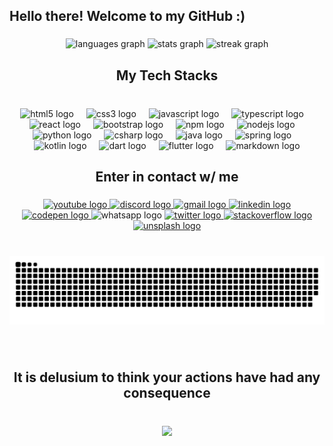 <h2 align="left">Hello there! Welcome to my GitHub :)</h2>

###

<div align="center">
  <img src="https://github-readme-stats.vercel.app/api/top-langs?username=leonZZlambda&locale=en&hide_title=false&layout=compact&card_width=320&langs_count=5&theme=dracula&hide_border=true" height="200" alt="languages graph"  />
  <img src="https://github-readme-stats.vercel.app/api?username=leonZZlambda&hide_title=false&hide_rank=false&show_icons=true&include_all_commits=true&count_private=true&disable_animations=false&theme=dracula&locale=en&hide_border=true" height="160" alt="stats graph"  />
  <img src="https://streak-stats.demolab.com?user=leonZZlambda&locale=en&mode=daily&theme=dracula&hide_border=true&border_radius=5" height="140" alt="streak graph"  />
</div>

###

<h2 align="center">My Tech Stacks</h2>

###

<br clear="both">

<div align="center">
  <img src="https://cdn.simpleicons.org/html5/E34F26" height="40" alt="html5 logo"  />
  <img width="12" />
  <img src="https://cdn.simpleicons.org/css3/1572B6" height="40" alt="css3 logo"  />
  <img width="12" />
  <img src="https://cdn.simpleicons.org/javascript/F7DF1E" height="40" alt="javascript logo"  />
  <img width="12" />
  <img src="https://cdn.simpleicons.org/typescript/3178C6" height="40" alt="typescript logo"  />
  <img width="12" />
  <img src="https://cdn.simpleicons.org/react/61DAFB" height="40" alt="react logo"  />
  <img width="12" />
  <img src="https://cdn.simpleicons.org/bootstrap/7952B3" height="40" alt="bootstrap logo"  />
  <img width="12" />
  <img src="https://cdn.simpleicons.org/npm/CB3837" height="40" alt="npm logo"  />
  <img width="12" />
  <img src="https://cdn.simpleicons.org/nodedotjs/339933" height="40" alt="nodejs logo"  />
  <img width="12" />
  <img src="https://cdn.simpleicons.org/python/3776AB" height="40" alt="python logo"  />
  <img width="12" />
  <img src="https://cdn.jsdelivr.net/gh/devicons/devicon/icons/csharp/csharp-original.svg" height="40" alt="csharp logo"  />
  <img width="12" />
  <img src="https://skillicons.dev/icons?i=java" height="40" alt="java logo"  />
  <img width="12" />
  <img src="https://cdn.simpleicons.org/spring/6DB33F" height="40" alt="spring logo"  />
  <img width="12" />
  <img src="https://cdn.simpleicons.org/kotlin/7F52FF" height="40" alt="kotlin logo"  />
  <img width="12" />
  <img src="https://cdn.simpleicons.org/dart/0175C2" height="40" alt="dart logo"  />
  <img width="12" />
  <img src="https://cdn.simpleicons.org/flutter/02569B" height="40" alt="flutter logo"  />
  <img width="12" />
  <img src="https://cdn.simpleicons.org/markdown/000000" height="40" alt="markdown logo"  />
</div>

###

<h2 align="center">Enter in contact w/ me</h2>

###

<div align="center">
  <a href="https://youtube.com/@leonzzlambda" target="_blank">
    <img src="https://img.shields.io/static/v1?message=Youtube&logo=youtube&label=&color=FF0000&logoColor=white&labelColor=&style=flat" height="35" alt="youtube logo"  />
  </a>
  <a href="https://discord.com/channels/@me/706912562842697738" target="_blank">
    <img src="https://img.shields.io/static/v1?message=Leonzitto&logo=discord&label=&color=7289DA&logoColor=white&labelColor=&style=flat" height="35" alt="discord logo"  />
  </a>
  <a href="leonzzlopes@proton.me" target="_blank">
    <img src="https://img.shields.io/static/v1?message=E-mail&logo=gmail&label=&color=D14836&logoColor=white&labelColor=&style=flat" height="35" alt="gmail logo"  />
  </a>
  <a href="https://linkedin.com/in/leonardo-s-lopes" target="_blank">
    <img src="https://img.shields.io/static/v1?message=LinkedIn&logo=linkedin&label=&color=0077B5&logoColor=white&labelColor=&style=flat" height="35" alt="linkedin logo"  />
  </a>
  <a href="https://codepen.io/LeonZZlambda" target="_blank">
    <img src="https://img.shields.io/static/v1?message=Codepen&logo=codepen&label=&color=000000&logoColor=white&labelColor=&style=flat" height="35" alt="codepen logo"  />
  </a>
  <img src="https://img.shields.io/static/v1?message=Whatsapp&logo=whatsapp&label=&color=25D366&logoColor=white&labelColor=&style=flat" height="35" alt="whatsapp logo"  />
  <a href="https://x.com/lynel_leonzz" target="_blank">
    <img src="https://img.shields.io/static/v1?message=Twitter&logo=twitter&label=&color=1DA1F2&logoColor=white&labelColor=&style=flat" height="35" alt="twitter logo"  />
  </a>
  <a href="https://stackoverflow.com/users/29130731/leonz" target="_blank">
    <img src="https://img.shields.io/static/v1?message=Stackoverflow&logo=stackoverflow&label=&color=FE7A16&logoColor=white&labelColor=&style=flat" height="35" alt="stackoverflow logo"  />
  </a>
  <a href="https://app.daily.dev/leonzzlambda" target="_blank">
    <img src="https://img.shields.io/static/v1?message=daily.dev&logo=unsplash&label=&color=111&logoColor=white&labelColor=&style=flat" height="35" alt="unsplash logo"  />
  </a>
</div>

###

<br clear="both">

<img src="https://raw.githubusercontent.com/leonZZlambda/leonZZlambda/output/snake.svg" alt="Snake animation" />

###

<br clear="both">

<h2 align="center">It is delusium to think your actions have had any consequence</h2>

###

<br clear="both">

<div align="center">
  <img height="" src="https://media.giphy.com/media/l0IybTnydYJ5sjgNq/giphy.gif"  />
</div>

###
